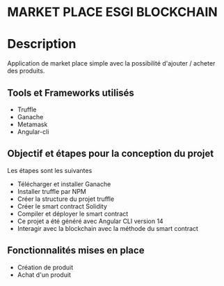 # MARKET PLACE ESGI BLOCKCHAIN

# Description

Application de market place simple avec la possibilité d'ajouter / acheter des produits. 

## Tools et Frameworks utilisés 

* Truffle
* Ganache
* Metamask
* Angular-cli 

## Objectif et étapes pour la conception du projet

Les étapes sont les suivantes

* Télécharger et installer Ganache
* Installer truffle par NPM
* Créer la structure du projet truffle
* Créer le smart contract Solidity
* Compiler et déployer le smart contract
* Ce projet a été généré avec Angular CLI version 14
* Interagir avec la blockchain avec la méthode du smart contract

## Fonctionnalités mises en place 

* Création de produit 
* Achat d'un produit

